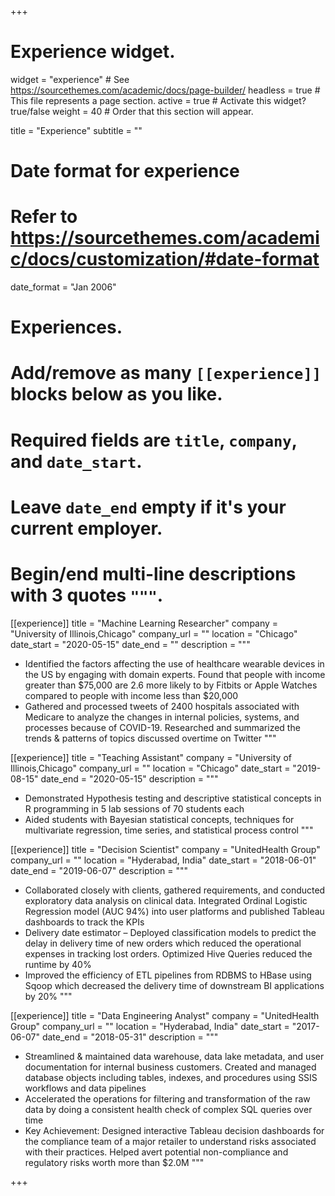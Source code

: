+++
# Experience widget.
widget = "experience"  # See https://sourcethemes.com/academic/docs/page-builder/
headless = true  # This file represents a page section.
active = true  # Activate this widget? true/false
weight = 40  # Order that this section will appear.

title = "Experience"
subtitle = ""

# Date format for experience
#   Refer to https://sourcethemes.com/academic/docs/customization/#date-format
date_format = "Jan 2006"

# Experiences.
#   Add/remove as many `[[experience]]` blocks below as you like.
#   Required fields are `title`, `company`, and `date_start`.
#   Leave `date_end` empty if it's your current employer.
#   Begin/end multi-line descriptions with 3 quotes `"""`.
[[experience]]
  title = "Machine Learning Researcher"
  company = "University of Illinois,Chicago"
  company_url = ""
  location = "Chicago"
  date_start = "2020-05-15"
  date_end = ""
  description = """
* Identified the factors affecting the use of healthcare wearable devices in the US by engaging with domain experts. Found that people with income greater than $75,000 are 2.6 more likely to by Fitbits or Apple Watches compared to people with income less than $20,000
* Gathered and processed tweets of 2400 hospitals associated with Medicare to analyze the changes in internal policies, systems, and processes because of COVID-19. Researched and summarized the trends & patterns of topics discussed overtime on Twitter
  """

[[experience]]
  title = "Teaching Assistant"
  company = "University of Illinois,Chicago"
  company_url = ""
  location = "Chicago"
  date_start = "2019-08-15"
  date_end = "2020-05-15"
  description = """
* Demonstrated Hypothesis testing and descriptive statistical concepts in R programming in 5 lab sessions of 70 students each
* Aided students with Bayesian statistical concepts, techniques for multivariate regression, time series, and statistical process control
  """

[[experience]]
  title = "Decision Scientist"
  company = "UnitedHealth Group"
  company_url = ""
  location = "Hyderabad, India"
  date_start = "2018-06-01"
  date_end = "2019-06-07"
  description = """
* Collaborated closely with clients, gathered requirements, and conducted exploratory data analysis on clinical data. Integrated Ordinal Logistic Regression model (AUC 94%) into user platforms and published Tableau dashboards to track the KPIs
* Delivery date estimator – Deployed classification models to predict the delay in delivery time of new orders which reduced the operational expenses in tracking lost orders. Optimized Hive Queries reduced the runtime by 40%
* Improved the efficiency of ETL pipelines from RDBMS to HBase using Sqoop which decreased the delivery time of downstream BI applications by 20%
  """
  
[[experience]]
  title = "Data Engineering Analyst"
  company = "UnitedHealth Group"
  company_url = ""
  location = "Hyderabad, India"
  date_start = "2017-06-07"
  date_end = "2018-05-31"
  description = """
* Streamlined & maintained data warehouse, data lake metadata, and user documentation for internal business customers. Created and managed database objects including tables, indexes, and procedures using SSIS workflows and data pipelines
* Accelerated the operations for filtering and transformation of the raw data by doing a consistent health check of complex SQL queries over time
* Key Achievement: Designed interactive Tableau decision dashboards for the compliance team of a major retailer to understand risks associated with their practices. Helped avert potential non-compliance and regulatory risks worth more than $2.0M
  """

+++
